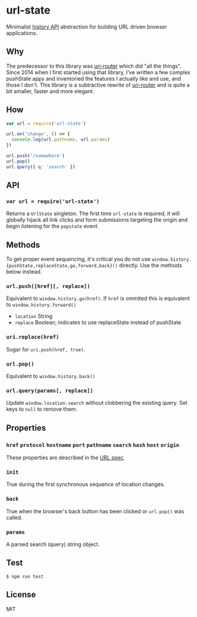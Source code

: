 # url-state
Minimalist [history API](https://developer.mozilla.org/en-US/docs/Web/API/History_API) abstraction for building URL driven browser applications.

## Why
The predecessor to this library was [uri-router](https://github.com/jessetane/uri-router) which did "all the things". Since 2014 when I first started using that library, I've written a few complex pushState apps and inventoried the features I actually like and use, and those I don't. This library is a subtractive rewrite of [uri-router]() and is quite a bit smaller, faster and more elegant.

## How
``` javascript
var url = require('url-state')

url.on('change', () => {
  console.log(url.pathname, url.params)
})

url.push('/somewhere')
url.pop()
url.query({ q: 'search' })
```

## API

### `var url = require('url-state')`
Returns a `UrlState` singleton. The first time `url-state` is required, it will globally hijack all link clicks and form submissions targeting the origin and begin listening for the `popstate` event.

## Methods
To get proper event sequencing, it's critical you do not use `window.history.{pushState,replaceState,go,forward,back}()` directly. Use the methods below instead.

### `url.push([href][, replace])`
Equivalent to `window.history.go(href)`. If `href` is ommited this is equivalent to `window.history.forward()`
* `location` String
* `replace` Boolean; indicates to use replaceState instead of pushState

### `uri.replace(href)`
Sugar for `uri.push(href, true)`.

### `url.pop()`
Equivalent to `window.history.back()`

### `url.query(params[, replace])`
Update `window.location.search` without clobbering the existing query. Set keys to `null` to remove them.

## Properties

### `href` `protocol` `hostname` `port` `pathname` `search` `hash` `host` `origin`
These properties are described in the [URL spec](https://url.spec.whatwg.org).

### `init`
True during the first synchronous sequence of location changes.

### `back`
True when the browser's back button has been clicked or `url.pop()` was called.

### `params`
A parsed search (query) string object.

## Test
``` shell
$ npm run test
```

## License
MIT

